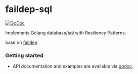 # faildep-sql

[![GoDoc](https://godoc.org/github.com/faildep/faildep-sql?status.svg)](https://godoc.org/github.com/faildep/faildep-sql)

Implements Golang database/sql with Resiliency Patterns.

base on [faildep](https://github.com/faildep/faildep-sql)

### Getting started

- API documentation and examples are available via [godoc](https://godoc.org/github.com/faildep/faildep-sql).
